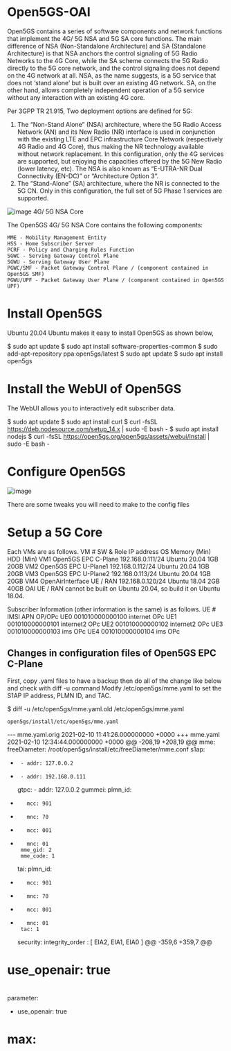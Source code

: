 # Open5GS-OAI
Open5GS contains a series of software components and network functions that implement the 4G/ 5G NSA and 5G SA core functions.
The main difference of NSA (Non-Standalone Architecture) and SA (Standalone Architecture) is that NSA anchors the control signaling of 5G Radio Networks to the 4G Core, while the SA scheme connects the 5G Radio directly to the 5G core network, and the control signaling does not depend on the 4G network at all. NSA, as the name suggests, is a 5G service that does not ‘stand alone’ but is built over an existing 4G network. SA, on the other hand, allows completely independent operation of a 5G service without any interaction with an existing 4G core.

 
Per 3GPP TR 21.915, Two deployment options are defined for 5G: 

1. The “Non-Stand Alone” (NSA) architecture, where the 5G Radio Access Network (AN) and its New Radio (NR) interface is used in conjunction with the existing LTE and EPC infrastructure Core Network (respectively 4G Radio and 4G Core), thus making the NR technology available without network replacement. In this configuration, only the 4G services are supported, but enjoying the capacities offered by the 5G New Radio (lower latency, etc). The NSA is also known as “E-UTRA-NR Dual Connectivity (EN-DC)” or “Architecture Option 3”.
2. The “Stand-Alone” (SA) architecture, where the NR is connected to the 5G CN. Only in this configuration, the full set of 5G Phase 1 services are supported. 

![image](https://user-images.githubusercontent.com/87240174/131412506-1de0a508-a656-4b20-b0d9-41a76a8ff43e.png)
4G/ 5G NSA Core

The Open5GS 4G/ 5G NSA Core contains the following components:

    MME - Mobility Management Entity
    HSS - Home Subscriber Server
    PCRF - Policy and Charging Rules Function
    SGWC - Serving Gateway Control Plane
    SGWU - Serving Gateway User Plane
    PGWC/SMF - Packet Gateway Control Plane / (component contained in Open5GS SMF)
    PGWU/UPF - Packet Gateway User Plane / (component contained in Open5GS UPF)
# Install Open5GS
Ubuntu 20.04
Ubuntu makes it easy to install Open5GS as shown below,

$ sudo apt update
$ sudo apt install software-properties-common
$ sudo add-apt-repository ppa:open5gs/latest
$ sudo apt update
$ sudo apt install open5gs

# Install the WebUI of Open5GS
The WebUI allows you to interactively edit subscriber data. 

 $ sudo apt update
 $ sudo apt install curl
 $ curl -fsSL https://deb.nodesource.com/setup_14.x | sudo -E bash -
 $ sudo apt install nodejs
 $ curl -fsSL https://open5gs.org/open5gs/assets/webui/install | sudo -E bash -
 
 
 # Configure Open5GS
 ![image](https://user-images.githubusercontent.com/87240174/131413358-46d15cf1-1302-4082-8344-a621cdcd7a4a.png)

 There are some tweaks you will need to make to the config files
# Setup a 5G Core
Each VMs are as follows.
VM # 	SW & Role 	IP address 	OS 	Memory (Min) 	HDD (Min)
VM1 	Open5GS EPC C-Plane 	192.168.0.111/24 	Ubuntu 20.04 	1GB 	20GB
VM2 	Open5GS EPC U-Plane1 	192.168.0.112/24 	Ubuntu 20.04 	1GB 	20GB
VM3 	Open5GS EPC U-Plane2 	192.168.0.113/24 	Ubuntu 20.04 	1GB 	20GB
VM4 	OpenAirInterface UE / RAN 	192.168.0.120/24 	Ubuntu 18.04 	2GB 	40GB
OAI UE / RAN cannot be built on Ubuntu 20.04, so build it on Ubuntu 18.04.

Subscriber Information (other information is the same) is as follows.
UE # 	IMSI 	APN 	OP/OPc
 UE0 	001010000000100 	internet 	OPc
 UE1 	001010000000101 	internet2 	OPc
 UE2 	001010000000102 	internet2 	OPc
 UE3 	001010000000103 	ims 	OPc
 UE4 	001010000000104 	ims 	OPc
 ## Changes in configuration files of Open5GS EPC C-Plane
 First, copy .yaml files to have a backup
 then do all of the change like below and check with diff -u command
 Modify /etc/open5gs/mme.yaml to set the S1AP IP address, PLMN ID, and TAC.
 
 $ diff -u /etc/open5gs/mme.yaml.old /etc/open5gs/mme.yaml


    open5gs/install/etc/open5gs/mme.yaml

--- mme.yaml.orig       2021-02-10 11:41:26.000000000 +0000
+++ mme.yaml    2021-02-10 12:34:44.000000000 +0000
@@ -208,19 +208,19 @@
 mme:
     freeDiameter: /root/open5gs/install/etc/freeDiameter/mme.conf
     s1ap:
-      - addr: 127.0.0.2
+      - addr: 192.168.0.111
     gtpc:
       - addr: 127.0.0.2
     gummei: 
       plmn_id:
-        mcc: 901
-        mnc: 70
+        mcc: 001
+        mnc: 01
       mme_gid: 2
       mme_code: 1
     tai:
       plmn_id:
-        mcc: 901
-        mnc: 70
+        mcc: 001
+        mnc: 01
       tac: 1
     security:
         integrity_order : [ EIA2, EIA1, EIA0 ]
@@ -359,6 +359,7 @@
 #      use_openair: true
 #
 parameter:
+    use_openair: true
 
 #
 # max:

